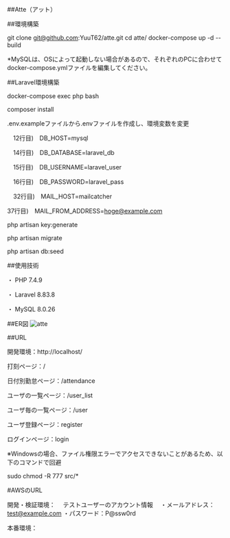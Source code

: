 ##Atte（アット）

##環境構築

git clone git@github.com:YuuT62/atte.git
cd atte/
docker-compose up -d --build

*MySQLは、OSによって起動しない場合があるので、それぞれのPCに合わせてdocker-compose.ymlファイルを編集してください。

##Laravel環境構築

docker-compose exec php bash

composer install

.env.exampleファイルから.envファイルを作成し、環境変数を変更

　12行目)　DB_HOST=mysql

　14行目)　DB_DATABASE=laravel_db

　15行目)　DB_USERNAME=laravel_user

　16行目)　DB_PASSWORD=laravel_pass

　32行目)　MAIL_HOST=mailcatcher

  37行目)　MAIL_FROM_ADDRESS=hoge@example.com

php artisan key:generate

php artisan migrate

php artisan db:seed

##使用技術

・ PHP 7.4.9

・ Laravel 8.83.8

・ MySQL 8.0.26

##ER図
![atte](https://github.com/YuuT62/atte/assets/57668081/da2c3b88-5ef6-402a-b558-fa238789db1b)

##URL

開発環境：http://localhost/

打刻ページ：/

日付別勤怠ページ：/attendance

ユーザの一覧ページ：/user_list

ユーザ毎の一覧ページ：/user

ユーザ登録ページ：register

ログインページ：login

※Windowsの場合、ファイル権限エラーでアクセスできないことがあるため、以下のコマンドで回避

sudo chmod -R 777 src/*

#AWSのURL

開発・検証環境：
　テストユーザーのアカウント情報
 　・メールアドレス：test@example.com
   ・パスワード：P@ssw0rd

本番環境：



